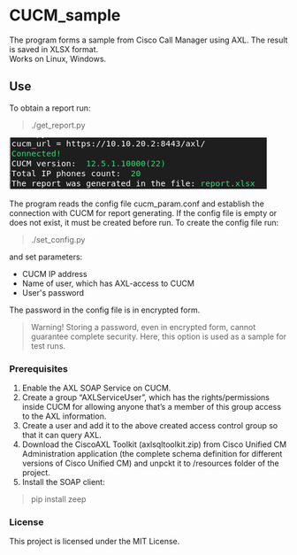 # CUCM_sample
The program forms a sample from Cisco Call Manager using AXL. The result is saved in XLSX format.</br>
Works on Linux, Windows.

## Use
To obtain a report run:</br>
>./get_report.py

![](/screenshot/scrsht.png)

The program reads the config file cucm_param.conf  and establish the connection with CUCM for report generating.
If the config file is empty or does not exist, it must be created before run.
To create the config file run:</br>
>./set_config.py

and set parameters:
- CUCM IP address
- Name of user, which has AXL-access to CUCM
- User's password

The password in the config file is in encrypted form.

>Warning!
>Storing a password, even in encrypted form, cannot guarantee complete security.
>Here, this option is used as a sample for test runs.

### Prerequisites

1. Enable the AXL SOAP Service on CUCM.
2. Create a group “AXLServiceUser”, which has the rights/permissions inside CUCM for allowing
   anyone that’s a member of this group access to the AXL information.
3. Create a user and add it to the above created access control group so that it can query AXL.
4. Download the CiscoAXL Toolkit (axlsqltoolkit.zip) from Cisco Unified CM Administration 
   application (the complete schema definition for different versions of Cisco Unified CM)
   and unpckt it to /resources folder of the project.
5. Install the SOAP client:</br>
>pip install zeep

### License

This project is licensed under the MIT License.

